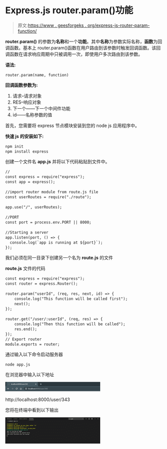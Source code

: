 # Express.js router.param()功能

> 原文:[https://www . geesforgeks . org/express-js-router-param-function/](https://www.geeksforgeeks.org/express-js-router-param-function/)

**router.param()** 的参数为**名称**和一个**功能**。其中**名称**为参数实际名称，**函数**为回调函数。基本上 router.param()函数在用户路由到该参数时触发回调函数。该回调函数在请求响应周期中只被调用一次，即使用户多次路由到该参数。

**语法:**

```
router.param(name, function)
```

**回调函数参数为:**

1.  请求–请求对象
2.  RES–响应对象
3.  下一个——下一个中间件功能
4.  id——名称参数的值

首先，您需要将 express 节点模块安装到您的 node js 应用程序中。

**快速 js 的安装如下:**

```
npm init 
npm install express 
```

创建一个文件名 **app.js** 并将以下代码粘贴到文件中。

```
//
const express = require("express");
const app = express();

//import router module from route.js file
const userRoutes = require("./route");

app.use("/", userRoutes);

//PORT
const port = process.env.PORT || 8000;

//Starting a server
app.listen(port, () => {
  console.log(`app is running at ${port}`);
});
```

我们必须在同一目录下创建另一个名为 **route.js** 的文件

**route.js** 文件的代码

```
const express = require("express");
const router = express.Router();

router.param("userId", (req, res, next, id) => {
    console.log("This function will be called first");
    next();
});

router.get("/user/:userId", (req, res) => {
    console.log("Then this function will be called");
    res.end();
});
// Export router 
module.exports = router;
```

通过输入以下命令启动服务器

```
node app.js
```

在浏览器中输入以下地址

![](img/902024419411ee93377c0a4b7c4af12a.png)

http://localhost:8000/user/343

您将在终端中看到以下输出

![](img/1fe73ad335fdfe44741721c993f7a219.png)
